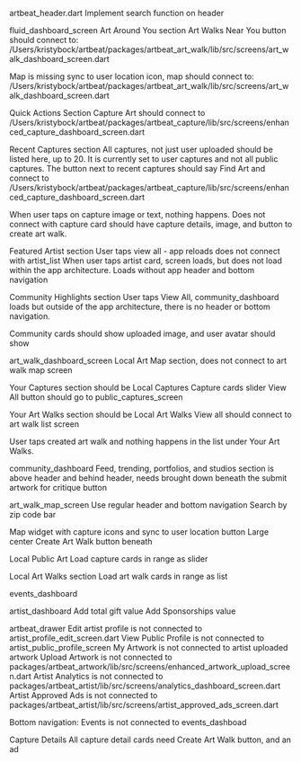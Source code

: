 artbeat_header.dart
Implement search function on header


fluid_dashboard_screen
Art Around You section
Art Walks Near You button should connect to: /Users/kristybock/artbeat/packages/artbeat_art_walk/lib/src/screens/art_walk_dashboard_screen.dart

Map is missing sync to user location icon, map should connect to: /Users/kristybock/artbeat/packages/artbeat_art_walk/lib/src/screens/art_walk_dashboard_screen.dart

Quick Actions Section
Capture Art should connect to /Users/kristybock/artbeat/packages/artbeat_capture/lib/src/screens/enhanced_capture_dashboard_screen.dart

Recent Captures section
All captures, not just user uploaded should be listed here, up to 20. It is currently set to user captures and not all public captures. The button next to recent captures should say Find Art and connect to /Users/kristybock/artbeat/packages/artbeat_capture/lib/src/screens/enhanced_capture_dashboard_screen.dart

When user taps on capture image or text, nothing happens. Does not connect with capture card should have capture details, image, and button to create art walk.

Featured Artist section
User taps view all - app reloads does not connect with artist_list
When user taps artist card, screen loads, but does not load within the app architecture. Loads without app header and bottom navigation

Community Highlights section
User taps View All, community_dashboard loads but outside of the app architecture, there is no header or bottom navigation. 

Community cards should show uploaded image, and user avatar should show 

art_walk_dashboard_screen
Local Art Map section, does not connect to art walk map screen

Your Captures section should be Local Captures
Capture cards slider View All button should go to public_captures_screen

Your Art Walks section should be Local Art Walks
View all should connect to art walk list screen

User taps created art walk and nothing happens in the list under Your Art Walks. 

community_dashboard
Feed, trending, portfolios, and studios section is above header and behind header, needs brought down beneath the submit artwork for critique button

art_walk_map_screen
Use regular header and bottom navigation
Search by zip code bar

Map widget with capture icons and sync to user location button
Large center Create Art Walk button beneath

Local Public Art
Load capture cards in range as slider

Local Art Walks section
Load art walk cards in range as list

events_dashboard

artist_dashboard
Add total gift value
Add Sponsorships value


artbeat_drawer
Edit artist profile is not connected to artist_profile_edit_screen.dart
View Public Profile is not connected to artist_public_profile_screen
My Artwork is not connected to artist uploaded artwork
Upload Artwork is not connected to packages/artbeat_artwork/lib/src/screens/enhanced_artwork_upload_screen.dart
Artist Analytics is not connected to packages/artbeat_artist/lib/src/screens/analytics_dashboard_screen.dart
Artist Approved Ads is not connected to packages/artbeat_artist/lib/src/screens/artist_approved_ads_screen.dart

Bottom navigation:
Events  is not connected to events_dashboad

Capture Details
All capture detail cards need Create Art Walk button, and an ad